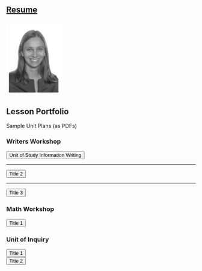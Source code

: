 ## [Resume](Resume_Ashley_Dobroszek.pdf)


<img src="photo.PNG" alt="drawing" width="150"/>



## Lesson Portfolio

Sample Unit Plans (as PDFs)



### Writers Workshop

<form action="https://kaiiam.github.io/ashley_dobroszek_eportfolio/Unit_of_Study_Information_Writing.pdf" method="get" target="_blank">
         <button type="submit">Unit of Study Information Writing</button>
      </form>

---

<form action="https://www.w3docs.com/" method="get" target="_blank">
         <button type="submit">Title 2</button>
      </form>

---

<form action="https://www.w3docs.com/" method="get" target="_blank">
         <button type="submit">Title 3</button>
      </form>

### Math Workshop

<form action="https://www.w3docs.com/" method="get" target="_blank">
         <button type="submit">Title 1</button>
      </form>


### Unit of Inquiry

<form action="https://www.w3docs.com/" method="get" target="_blank">
         <button type="submit">Title 1</button>
      </form>

<form action="https://www.w3docs.com/" method="get" target="_blank">
         <button type="submit">Title 2</button>
      </form>

